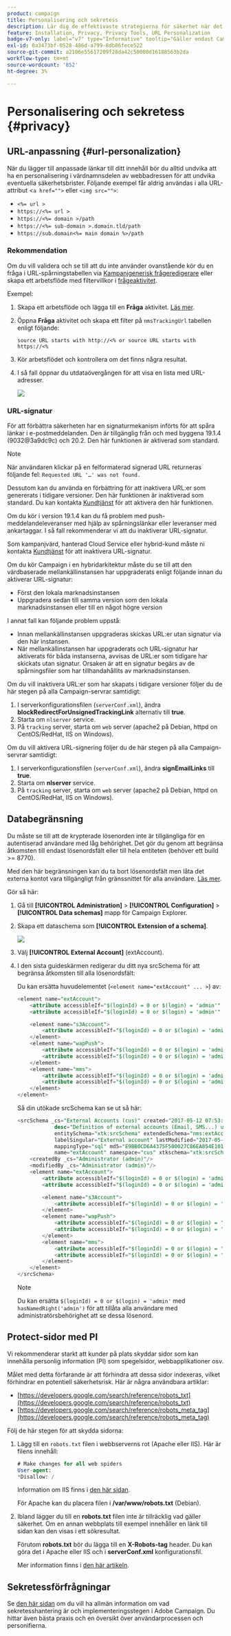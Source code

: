 ```yaml
---
product: campaign
title: Personalisering och sekretess
description: Lär dig de effektivaste strategierna för säkerhet när det gäller sekretess och personalisering
feature: Installation, Privacy, Privacy Tools, URL Personalization
badge-v7-only: label="v7" type="Informative" tooltip="Gäller endast Campaign Classic v7"
exl-id: 0a3473bf-0528-486d-a799-8db86fece522
source-git-commit: a2106e55617209f28da42c50008d16188563b2da
workflow-type: tm+mt
source-wordcount: '852'
ht-degree: 3%

---
```


# Personalisering och sekretess {#privacy}

## URL-anpassning {#url-personalization}

När du lägger till anpassade länkar till ditt innehåll bör du alltid undvika att ha en personalisering i värdnamnsdelen av webbadressen för att undvika eventuella säkerhetsbrister. Följande exempel får aldrig användas i alla URL-attribut &lt;`a href="">` eller `<img src="">`:

* `<%= url >`
* `https://<%= url >`
* `https://<%= domain >/path`
* `https://<%= sub-domain >.domain.tld/path`
* `https://sub.domain<%= main domain %>/path`

### Rekommendation

Om du vill validera och se till att du inte använder ovanstående kör du en fråga i URL-spårningstabellen via [Kampanjgenerisk frågeredigerare](../../platform/using/steps-to-create-a-query.md) eller skapa ett arbetsflöde med filtervillkor i [frågeaktivitet](../../workflow/using/query.md).

Exempel:

1. Skapa ett arbetsflöde och lägga till en **Fråga** aktivitet. [Läs mer](../../workflow/using/query.md).

1. Öppna **Fråga** aktivitet och skapa ett filter på `nmsTrackingUrl` tabellen enligt följande:

   `source URL starts with http://<% or source URL starts with https://<%`

1. Kör arbetsflödet och kontrollera om det finns några resultat.

1. I så fall öppnar du utdataövergången för att visa en lista med URL-adresser.

   ![](assets/privacy-query-dynamic-url.png)


### URL-signatur

För att förbättra säkerheten har en signaturmekanism införts för att spåra länkar i e-postmeddelanden. Den är tillgänglig från och med byggena 19.1.4 (9032@3a9dc9c) och 20.2. Den här funktionen är aktiverad som standard.

>[!NOTE]
>
>När användaren klickar på en felformaterad signerad URL returneras följande fel: `Requested URL '…' was not found.`

Dessutom kan du använda en förbättring för att inaktivera URL:er som genererats i tidigare versioner. Den här funktionen är inaktiverad som standard. Du kan kontakta [Kundtjänst](https://helpx.adobe.com/se/enterprise/admin-guide.html/enterprise/using/support-for-experience-cloud.ug.html) för att aktivera den här funktionen.

Om du kör i version 19.1.4 kan du få problem med push-meddelandeleveranser med hjälp av spårningslänkar eller leveranser med ankartaggar. I så fall rekommenderar vi att du inaktiverar URL-signatur.

Som kampanjvärd, hanterad Cloud Service eller hybrid-kund måste ni kontakta [Kundtjänst](https://helpx.adobe.com/se/enterprise/using/support-for-experience-cloud.html) för att inaktivera URL-signatur.

Om du kör Campaign i en hybridarkitektur måste du se till att den värdbaserade mellankällinstansen har uppgraderats enligt följande innan du aktiverar URL-signatur:

* Först den lokala marknadsinstansen
* Uppgradera sedan till samma version som den lokala marknadsinstansen eller till en något högre version

I annat fall kan följande problem uppstå:

* Innan mellankällinstansen uppgraderas skickas URL:er utan signatur via den här instansen.
* När mellankällinstansen har uppgraderats och URL-signatur har aktiverats för båda instanserna, avvisas de URL:er som tidigare har skickats utan signatur. Orsaken är att en signatur begärs av de spårningsfiler som har tillhandahållits av marknadsinstansen.

Om du vill inaktivera URL:er som har skapats i tidigare versioner följer du de här stegen på alla Campaign-servrar samtidigt:

1. I serverkonfigurationsfilen (`serverConf.xml`), ändra **blockRedirectForUnsignedTrackingLink** alternativ till **true**.
1. Starta om `nlserver` service.
1. På `tracking` server, starta om `web` server (apache2 på Debian, httpd on CentOS/RedHat, IIS on Windows).

Om du vill aktivera URL-signering följer du de här stegen på alla Campaign-servrar samtidigt:

1. I serverkonfigurationsfilen (`serverConf.xml`), ändra **signEmailLinks** till **true**.
1. Starta om **nlserver** service.
1. På `tracking` server, starta om `web` server (apache2 på Debian, httpd on CentOS/RedHat, IIS on Windows).

## Databegränsning

Du måste se till att de krypterade lösenorden inte är tillgängliga för en autentiserad användare med låg behörighet. Det gör du genom att begränsa åtkomsten till endast lösenordsfält eller till hela entiteten (behöver ett build >= 8770).

Med den här begränsningen kan du ta bort lösenordsfält men låta det externa kontot vara tillgängligt från gränssnittet för alla användare. [Läs mer](../../configuration/using/restricting-pii-view.md).

Gör så här:

1. Gå till **[!UICONTROL Administration]** > **[!UICONTROL Configuration]** > **[!UICONTROL Data schemas]** mapp för Campaign Explorer.

1. Skapa ett dataschema som **[!UICONTROL Extension of a schema]**.

   ![](assets/privacy-data-restriction.png)

1. Välj **[!UICONTROL External Account]** (extAccount).

1. I den sista guideskärmen redigerar du ditt nya srcSchema för att begränsa åtkomsten till alla lösenordsfält:

   Du kan ersätta huvudelementet (`<element name="extAccount" ... >`) av:

   ```sql
   <element name="extAccount">
       <attribute accessibleIf="$(loginId) = 0 or $(login) = 'admin'" name="password"/>
       <attribute accessibleIf="$(loginId) = 0 or $(login) = 'admin'" name="clientSecret"/>
   
       <element name="s3Account">
           <attribute accessibleIf="$(loginId) = 0 or $(login) = 'admin'" name="awsSecret"/>
       </element>
       <element name="wapPush">
           <attribute accessibleIf="$(loginId) = 0 or $(login) = 'admin'" name="password"/>
           <attribute accessibleIf="$(loginId) = 0 or $(login) = 'admin'" name="clientSecret"/>
       </element>
       <element name="mms">
           <attribute accessibleIf="$(loginId) = 0 or $(login) = 'admin'" name="password"/>
           <attribute accessibleIf="$(loginId) = 0 or $(login) = 'admin'" name="clientSecret"/>
       </element>
   </element>
   ```

   Så din utökade srcSchema kan se ut så här:

   ```sql
   <srcSchema _cs="External Accounts (cus)" created="2017-05-12 07:53:49.691Z" createdBy-id="0"
               desc="Definition of external accounts (Email, SMS...) used by the modules"
               entitySchema="xtk:srcSchema" extendedSchema="nms:extAccount" img="" label="External Accounts"
               labelSingular="External account" lastModified="2017-05-12 08:33:49.365Z"
               mappingType="sql" md5="E9BB0CD6A4375F500027C86EA854E101" modifiedBy-id="0"
               name="extAccount" namespace="cus" xtkschema="xtk:srcSchema">
       <createdBy _cs="Administrator (admin)"/>
       <modifiedBy _cs="Administrator (admin)"/>
       <element name="extAccount">
           <attribute accessibleIf="$(loginId) = 0 or $(login) = 'admin'" name="password"/>
           <attribute accessibleIf="$(loginId) = 0 or $(login) = 'admin'" name="clientSecret"/>
   
           <element name="s3Account">
               <attribute accessibleIf="$(loginId) = 0 or $(login) = 'admin'" name="awsSecret"/>
           </element>
           <element name="wapPush">
               <attribute accessibleIf="$(loginId) = 0 or $(login) = 'admin'" name="password"/>
               <attribute accessibleIf="$(loginId) = 0 or $(login) = 'admin'" name="clientSecret"/>
           </element>
           <element name="mms">
               <attribute accessibleIf="$(loginId) = 0 or $(login) = 'admin'" name="password"/>
               <attribute accessibleIf="$(loginId) = 0 or $(login) = 'admin'" name="clientSecret"/>
           </element>
       </element>
   </srcSchema>    
   ```

   >[!NOTE]
   >
   >Du kan ersätta `$(loginId) = 0 or $(login) = 'admin'` med `hasNamedRight('admin')` för att tillåta alla användare med administratörsbehörighet att se dessa lösenord.

## Protect-sidor med PI

Vi rekommenderar starkt att kunder på plats skyddar sidor som kan innehålla personlig information (PI) som spegelsidor, webbapplikationer osv.

Målet med detta förfarande är att förhindra att dessa sidor indexeras, vilket förhindrar en potentiell säkerhetsrisk. Här är några användbara artiklar:

* [https://developers.google.com/search/reference/robots_txt](https://developers.google.com/search/reference/robots_txt)
* [https://developers.google.com/search/reference/robots_meta_tag](https://developers.google.com/search/reference/robots_meta_tag)

Följ de här stegen för att skydda sidorna:

1. Lägg till en `robots.txt` filen i webbserverns rot (Apache eller IIS). Här är filens innehåll:

   ```sql
   # Make changes for all web spiders
   User-agent:
   *Disallow: /
   ```

   Information om IIS finns i [den här sidan](https://docs.microsoft.com/en-us/iis/extensions/iis-search-engine-optimization-toolkit/managing-robotstxt-and-sitemap-files).

   För Apache kan du placera filen i **/var/www/robots.txt** (Debian).

1. Ibland lägger du till en **robots.txt** filen inte är tillräcklig vad gäller säkerhet. Om en annan webbplats till exempel innehåller en länk till sidan kan den visas i ett sökresultat.

   Förutom **robots.txt** bör du lägga till en **X-Robots-tag** header. Du kan göra det i Apache eller IIS och i **serverConf.xml** konfigurationsfil.

   Mer information finns i [den här artikeln](https://developers.google.com/search/reference/robots_meta_tag).


## Sekretessförfrågningar

Se [den här sidan](../../platform/using/privacy-management.md) om du vill ha allmän information om vad sekretesshantering är och implementeringsstegen i Adobe Campaign. Du hittar även bästa praxis och en översikt över användarprocessen och personifierna.
